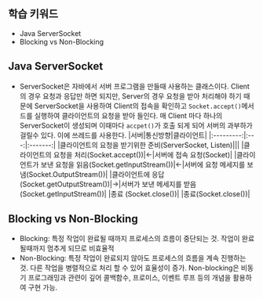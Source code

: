## 학습 키워드

- Java ServerSocket
- Blocking vs Non-Blocking

## Java ServerSocket

- ServerSocket은 자바에서 서버 프로그램을 만들때 사용하는 클래스이다. Client의 경우 요청과 응답만 하면 되지만, Server의 경우 요청을 받아 처리해야 하기 때문에 ServerSocket을 사용하여 Client의 접속을 확인하고 `Socket.accept()`메서드를 실행하여 클라이언트의 요청을 받아 들인다. 매 Client 마다 하나의 ServerSocket이 생성되며 이때마다 `accpet()`가 호출 되게 되어 서버의 과부하가 걸릴수 있다. 이에 쓰레드를 사용한다.
  |서버|통신방향|클라이언트|
  |:---------:|:---:|:-------:|
  |클라이언트의 요청을 받기위한 준비(ServerSocket, Listen)|||
  |클라이언트의 요청을 처리(Socket.accept())|<-|서버에 접속 요청(Socket)|
  |클라이언트가 보낸 요청을 읽음(Socket.getInputStream())|<-|서버에 요청 메세지를 보냄(Socket.OutputStream())|
  |클라이언트에 응답(Socket.getOutputStream())|->|서버가 보낸 메세지를 받음(Socket.getInputStream())|
  |종료 (Socket.close())| |종료(Socket.close())|

## Blocking vs Non-Blocking

- Blocking: 특정 작업이 완료될 때까지 프로세스의 흐름이 중단되는 것. 작업이 완료 될때까지 멈추게 되므로 비효율적
- Non-Blocking: 특정 작업이 완료되지 않아도 프로세스의 흐름을 계속 진행하는 것. 다른 작업을 병렬적으로 처리 할 수 있어 효율성이 증가. Non-blocking은 비동기 프로그래밍과 관련이 깊어 콜백함수, 프로미스, 이벤트 루프 등의 개념을 활용하여 구현 가능.
